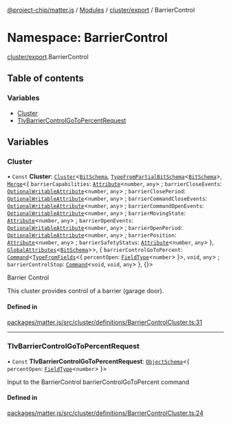 [@project-chip/matter.js](../README.md) / [Modules](../modules.md) / [cluster/export](cluster_export.md) / BarrierControl

# Namespace: BarrierControl

[cluster/export](cluster_export.md).BarrierControl

## Table of contents

### Variables

- [Cluster](cluster_export.BarrierControl.md#cluster)
- [TlvBarrierControlGoToPercentRequest](cluster_export.BarrierControl.md#tlvbarriercontrolgotopercentrequest)

## Variables

### Cluster

• `Const` **Cluster**: [`Cluster`](cluster_export.md#cluster)<[`BitSchema`](schema_export.md#bitschema), [`TypeFromPartialBitSchema`](schema_export.md#typefrompartialbitschema)<[`BitSchema`](schema_export.md#bitschema)\>, [`Merge`](util_export.md#merge)<{ `barrierCapabilities`: [`Attribute`](cluster_export.md#attribute)<`number`, `any`\> ; `barrierCloseEvents`: [`OptionalWritableAttribute`](cluster_export.md#optionalwritableattribute)<`number`, `any`\> ; `barrierClosePeriod`: [`OptionalWritableAttribute`](cluster_export.md#optionalwritableattribute)<`number`, `any`\> ; `barrierCommandCloseEvents`: [`OptionalWritableAttribute`](cluster_export.md#optionalwritableattribute)<`number`, `any`\> ; `barrierCommandOpenEvents`: [`OptionalWritableAttribute`](cluster_export.md#optionalwritableattribute)<`number`, `any`\> ; `barrierMovingState`: [`Attribute`](cluster_export.md#attribute)<`number`, `any`\> ; `barrierOpenEvents`: [`OptionalWritableAttribute`](cluster_export.md#optionalwritableattribute)<`number`, `any`\> ; `barrierOpenPeriod`: [`OptionalWritableAttribute`](cluster_export.md#optionalwritableattribute)<`number`, `any`\> ; `barrierPosition`: [`Attribute`](cluster_export.md#attribute)<`number`, `any`\> ; `barrierSafetyStatus`: [`Attribute`](cluster_export.md#attribute)<`number`, `any`\>  }, [`GlobalAttributes`](cluster_export.md#globalattributes-1)<[`BitSchema`](schema_export.md#bitschema)\>\>, { `barrierControlGoToPercent`: [`Command`](cluster_export.md#command)<[`TypeFromFields`](tlv_export.md#typefromfields)<{ `percentOpen`: [`FieldType`](../interfaces/tlv_export.FieldType.md)<`number`\>  }\>, `void`, `any`\> ; `barrierControlStop`: [`Command`](cluster_export.md#command)<`void`, `void`, `any`\>  }, {}\>

Barrier Control

This cluster provides control of a barrier (garage door).

#### Defined in

[packages/matter.js/src/cluster/definitions/BarrierControlCluster.ts:31](https://github.com/project-chip/matter.js/blob/16d5b0d/packages/matter.js/src/cluster/definitions/BarrierControlCluster.ts#L31)

___

### TlvBarrierControlGoToPercentRequest

• `Const` **TlvBarrierControlGoToPercentRequest**: [`ObjectSchema`](../classes/tlv_export.ObjectSchema.md)<{ `percentOpen`: [`FieldType`](../interfaces/tlv_export.FieldType.md)<`number`\>  }\>

Input to the BarrierControl barrierControlGoToPercent command

#### Defined in

[packages/matter.js/src/cluster/definitions/BarrierControlCluster.ts:24](https://github.com/project-chip/matter.js/blob/16d5b0d/packages/matter.js/src/cluster/definitions/BarrierControlCluster.ts#L24)
